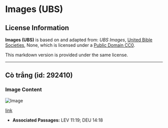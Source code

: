 # Images (UBS)

## License Information

**Images (UBS)** is based on and adapted from: _UBS Images_, [United Bible Societies](https://unitedbiblesocieties.org/), None, which is licensed under a [Public Domain CC0](https://creativecommons.org/public-domain/cc0/).

This markdown version is provided under the same license.



--------------------------------

## Cò trắng (id: 292410)

### Image Content

![Image](https://cdn.aquifer.bible/aquifer-content/resources/Media/WEB-0199_egret.jpg)

[link](https://cdn.aquifer.bible/aquifer-content/resources/Media/WEB-0199_egret.jpg)

* **Associated Passages:** LEV 11:19; DEU 14:18


